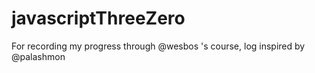 # javascriptThreeZero
For recording my progress through @wesbos 's course, log inspired by @palashmon
